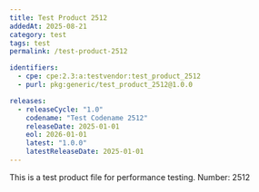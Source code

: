 ```yaml
---
title: Test Product 2512
addedAt: 2025-08-21
category: test
tags: test
permalink: /test-product-2512

identifiers:
  - cpe: cpe:2.3:a:testvendor:test_product_2512
  - purl: pkg:generic/test_product_2512@1.0.0

releases:
  - releaseCycle: "1.0"
    codename: "Test Codename 2512"
    releaseDate: 2025-01-01
    eol: 2026-01-01
    latest: "1.0.0"
    latestReleaseDate: 2025-01-01
---
```


This is a test product file for performance testing. Number: 2512
